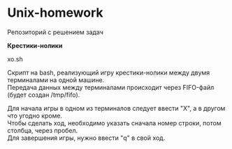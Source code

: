 # Unix-homework

Репозиторий с решением задач

<b>Крестики-нолики</b>

xo.sh

Скрипт на bash, реализующий игру крестики-нолики между двумя терминалами на одной машине.
<br>Передача данных между терминалами происходит через FIFO-файл (будет создан /tmp/fifo).

Для начала игры в одном из терминалов следует ввести "X", а в другом что угодно кроме.
<br>Чтобы сделать ход, необходимо указать сначала номер строки, потом столбца, через пробел.
<br>Для завершения игры, нужно ввести "q" в свой ход.
